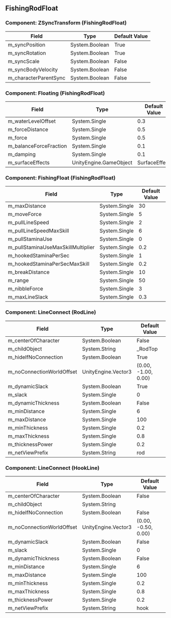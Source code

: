 ## FishingRodFloat

### Component: ZSyncTransform (FishingRodFloat)

|Field|Type|Default Value|
|-----|----|-------------|
|m_syncPosition|System.Boolean|True|
|m_syncRotation|System.Boolean|True|
|m_syncScale|System.Boolean|False|
|m_syncBodyVelocity|System.Boolean|False|
|m_characterParentSync|System.Boolean|False|

### Component: Floating (FishingRodFloat)

|Field|Type|Default Value|
|-----|----|-------------|
|m_waterLevelOffset|System.Single|0.3|
|m_forceDistance|System.Single|0.5|
|m_force|System.Single|0.5|
|m_balanceForceFraction|System.Single|0.1|
|m_damping|System.Single|0.1|
|m_surfaceEffects|UnityEngine.GameObject|SurfaceEffect|

### Component: FishingFloat (FishingRodFloat)

|Field|Type|Default Value|
|-----|----|-------------|
|m_maxDistance|System.Single|30|
|m_moveForce|System.Single|5|
|m_pullLineSpeed|System.Single|2|
|m_pullLineSpeedMaxSkill|System.Single|6|
|m_pullStaminaUse|System.Single|0|
|m_pullStaminaUseMaxSkillMultiplier|System.Single|0.2|
|m_hookedStaminaPerSec|System.Single|1|
|m_hookedStaminaPerSecMaxSkill|System.Single|0.2|
|m_breakDistance|System.Single|10|
|m_range|System.Single|50|
|m_nibbleForce|System.Single|3|
|m_maxLineSlack|System.Single|0.3|

### Component: LineConnect (RodLine)

|Field|Type|Default Value|
|-----|----|-------------|
|m_centerOfCharacter|System.Boolean|False|
|m_childObject|System.String|_RodTop|
|m_hideIfNoConnection|System.Boolean|True|
|m_noConnectionWorldOffset|UnityEngine.Vector3|(0.00, -1.00, 0.00)|
|m_dynamicSlack|System.Boolean|True|
|m_slack|System.Single|0|
|m_dynamicThickness|System.Boolean|False|
|m_minDistance|System.Single|6|
|m_maxDistance|System.Single|100|
|m_minThickness|System.Single|0.2|
|m_maxThickness|System.Single|0.8|
|m_thicknessPower|System.Single|0.2|
|m_netViewPrefix|System.String|rod|

### Component: LineConnect (HookLine)

|Field|Type|Default Value|
|-----|----|-------------|
|m_centerOfCharacter|System.Boolean|False|
|m_childObject|System.String||
|m_hideIfNoConnection|System.Boolean|False|
|m_noConnectionWorldOffset|UnityEngine.Vector3|(0.00, -0.50, 0.00)|
|m_dynamicSlack|System.Boolean|False|
|m_slack|System.Single|0|
|m_dynamicThickness|System.Boolean|False|
|m_minDistance|System.Single|6|
|m_maxDistance|System.Single|100|
|m_minThickness|System.Single|0.2|
|m_maxThickness|System.Single|0.8|
|m_thicknessPower|System.Single|0.2|
|m_netViewPrefix|System.String|hook|

